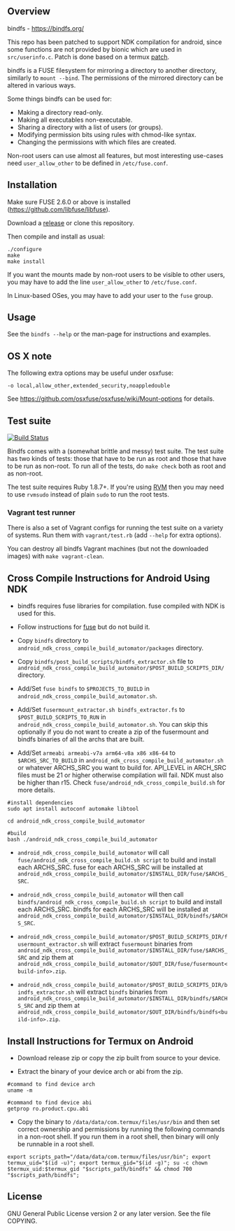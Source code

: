 
## Overview ##

bindfs  -  https://bindfs.org/

This repo has been patched to support NDK compilation for android, since some functions are not provided by bionic which are used in `src/userinfo.c`. Patch is done based on a termux [patch](https://github.com/termux/termux-packages/blob/master/ndk-patches/grp.h.patch). 

bindfs is a FUSE filesystem for mirroring a directory to another
directory, similarly to `mount --bind`. The permissions of the mirrored
directory can be altered in various ways.

Some things bindfs can be used for:
- Making a directory read-only.
- Making all executables non-executable.
- Sharing a directory with a list of users (or groups).
- Modifying permission bits using rules with chmod-like syntax.
- Changing the permissions with which files are created.

Non-root users can use almost all features, but most interesting
use-cases need `user_allow_other` to be defined in `/etc/fuse.conf`.


## Installation ##

Make sure FUSE 2.6.0 or above is installed (https://github.com/libfuse/libfuse).

Download a [release](https://bindfs.org/downloads/) or clone this repository.

Then compile and install as usual:

    ./configure
    make
    make install

If you want the mounts made by non-root users to be visible to other users,
you may have to add the line `user_allow_other` to `/etc/fuse.conf`.

In Linux-based OSes, you may have to add your user to the `fuse` group.


## Usage ##

See the `bindfs --help` or the man-page for instructions and examples.


## OS X note ##

The following extra options may be useful under osxfuse:

    -o local,allow_other,extended_security,noappledouble

See https://github.com/osxfuse/osxfuse/wiki/Mount-options for details.


## Test suite ##

[![Build Status](https://travis-ci.org/mpartel/bindfs.svg?branch=master)](https://travis-ci.org/mpartel/bindfs)

Bindfs comes with a (somewhat brittle and messy) test suite.
The test suite has two kinds of tests: those that have to be run as root and
those that have to be run as non-root. To run all of the tests, do
`make check` both as root and as non-root.

The test suite requires Ruby 1.8.7+. If you're using [RVM](https://rvm.io/)
then you may need to use `rvmsudo` instead of plain `sudo` to run the root
tests.

### Vagrant test runner ###

There is also a set of Vagrant configs for running the test suite on a variety
of systems. Run them with `vagrant/test.rb` (add `--help` for extra options).

You can destroy all bindfs Vagrant machines (but not the downloaded images)
with `make vagrant-clean`.


## Cross Compile Instructions for Android Using NDK ##

- bindfs requires fuse libraries for compilation. fuse compiled with NDK is used for this.

- Follow instructions for [fuse](https://github.com/agnostic-apollo/fuse) but do not build it.

- Copy `bindfs` directory to `android_ndk_cross_compile_build_automator/packages` directory.

- Copy `bindfs/post_build_scripts/bindfs_extractor.sh` file to `android_ndk_cross_compile_build_automator/$POST_BUILD_SCRIPTS_DIR/` directory.

- Add/Set `fuse bindfs` to `$PROJECTS_TO_BUILD` in `android_ndk_cross_compile_build_automator.sh`.

- Add/Set `fusermount_extractor.sh bindfs_extractor.fs` to `$POST_BUILD_SCRIPTS_TO_RUN` in `android_ndk_cross_compile_build_automator.sh`. You can skip this optionally if you do not want to create a zip of the fusermount and bindfs binaries of all the archs that are built.

- Add/Set `armeabi armeabi-v7a arm64-v8a x86 x86-64` to `$ARCHS_SRC_TO_BUILD` in `android_ndk_cross_compile_build_automator.sh` or whatever ARCHS_SRC you want to build for. API_LEVEL in ARCH_SRC files must be 21 or higher otherwise compilation will fail. NDK must also be higher than r15. Check `fuse/android_ndk_cross_compile_build.sh` for more details.

```
#install dependencies
sudo apt install autoconf automake libtool

cd android_ndk_cross_compile_build_automator

#build
bash ./android_ndk_cross_compile_build_automator

```

- `android_ndk_cross_compile_build_automator` will call `fuse/android_ndk_cross_compile_build.sh script` to build and install each ARCHS_SRC. fuse for each ARCHS_SRC will be installed at `android_ndk_cross_compile_build_automator/$INSTALL_DIR/fuse/$ARCHS_SRC`.

- `android_ndk_cross_compile_build_automator` will then call `bindfs/android_ndk_cross_compile_build.sh script` to build and install each ARCHS_SRC. bindfs for each ARCHS_SRC will be installed at `android_ndk_cross_compile_build_automator/$INSTALL_DIR/bindfs/$ARCHS_SRC`.

- `android_ndk_cross_compile_build_automator/$POST_BUILD_SCRIPTS_DIR/fusermount_extractor.sh` will extract `fusermount` binaries from `android_ndk_cross_compile_build_automator/$INSTALL_DIR/fuse/$ARCHS_SRC` and zip them at `android_ndk_cross_compile_build_automator/$OUT_DIR/fuse/fusermount<build-info>.zip`.

- `android_ndk_cross_compile_build_automator/$POST_BUILD_SCRIPTS_DIR/bindfs_extractor.sh` will extract `bindfs` binaries from `android_ndk_cross_compile_build_automator/$INSTALL_DIR/bindfs/$ARCHS_SRC` and zip them at `android_ndk_cross_compile_build_automator/$OUT_DIR/bindfs/bindfs<build-info>.zip`.


## Install Instructions for Termux on Android ##

- Download release zip or copy the zip built from source to your device.

- Extract the binary of your device arch or abi from the zip.
```
#command to find device arch
uname -m

#command to find device abi
getprop ro.product.cpu.abi
```

- Copy the binary to `/data/data/com.termux/files/usr/bin` and then set correct ownership and permissions by running the following commands in a non-root shell. If you run them in a root shell, then binary will only be runnable in a root shell.
```
export scripts_path="/data/data/com.termux/files/usr/bin"; export termux_uid="$(id -u)"; export termux_gid="$(id -g)"; su -c chown $termux_uid:$termux_gid "$scripts_path/bindfs" && chmod 700 "$scripts_path/bindfs";
```


## License ##

GNU General Public License version 2 or any later version.
See the file COPYING.